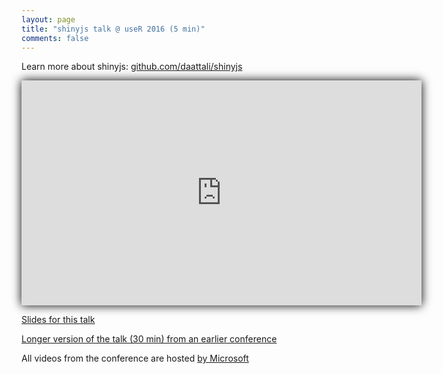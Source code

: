```yaml
---
layout: page
title: "shinyjs talk @ useR 2016 (5 min)"
comments: false
---
```


<style>
#youtube-vid iframe { box-shadow: 0 0 15px black; }
</style>

Learn more about shinyjs: [github.com/daattali/shinyjs](https://github.com/daattali/shinyjs#readme)

<div id="youtube-vid">
<iframe width="640" height="360" src="https://www.youtube.com/embed/FYPd5W75HPE" frameborder="0" allowfullscreen></iframe>
</div>

[Slides for this talk](http://bit.ly/shinyjs-slides-useR2016)

[Longer version of the talk (30 min) from an earlier conference](https://youtu.be/fPY13maWKKE)

All videos from the conference are hosted [by Microsoft](https://channel9.msdn.com/Events/useR-international-R-User-conference/useR2016/)
